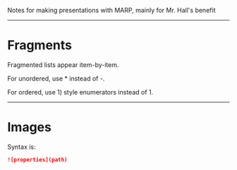 
Notes for making presentations with MARP, mainly for Mr. Hall's benefit

---

# Fragments

Fragmented lists appear item-by-item.

For unordered, use * instead of -.

For ordered, use 1) style enumerators instead of 1.

---

# Images

Syntax is:

``` md
![properties](path)
```